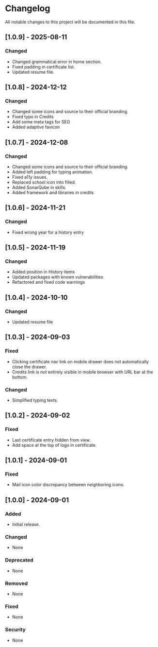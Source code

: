 # Changelog

All notable changes to this project will be documented in this file.

## [1.0.9] - 2025-08-11
### Changed
- Changed grammatical error in home section.
- Fixed padding in certificate list.
- Updated resume file.

## [1.0.8] - 2024-12-12
### Changed
- Changed some icons and source to their official branding.
- Fixed typo in Credits
- Add some meta tags for SEO
- Added adaptive favicon

## [1.0.7] - 2024-12-08
### Changed
- Changed some icons and source to their official branding.
- Added left padding for typing animation.
- Fixed a11y issues.
- Replaced school icon into filled.
- Added SonarQube in skills.
- Added framework and libraries in credits

## [1.0.6] - 2024-11-21
### Changed
- Fixed wrong year for a history entry

## [1.0.5] - 2024-11-19
### Changed
- Added position in History items
- Updated packages with known vulnerabilities
- Refactored and fixed code warnings

## [1.0.4] - 2024-10-10
### Changed
- Updated resume file

## [1.0.3] - 2024-09-03
### Fixed
- Clicking certificate nav link on mobile drawer does not automatically close the drawer.
- Credits link is not entirely visible in mobile browser with URL bar at the bottom.

### Changed
- Simplified typing texts.

## [1.0.2] - 2024-09-02
### Fixed
- Last certificate entry hidden from view.
- Add space at the top of logo in certificate.

## [1.0.1] - 2024-09-01
### Fixed
- Mail icon color discrepancy between neighboring icons.

## [1.0.0] - 2024-09-01

### Added
- Initial release.

### Changed
- None

### Deprecated
- None

### Removed
- None

### Fixed
- None

### Security
- None
